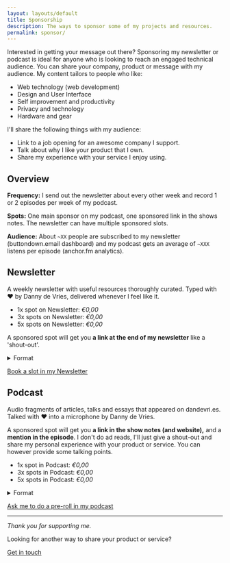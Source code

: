 ```yaml
---
layout: layouts/default
title: Sponsorship
description: The ways to sponsor some of my projects and resources.
permalink: sponsor/
---
```


Interested in getting your message out there? Sponsoring my newsletter or podcast is ideal for anyone who is looking to reach an engaged technical audience. You can share your company, product or message with my audience. My content tailors to people who like: 

* Web technology (web development)
* Design and User Interface
* Self improvement and productivity
* Privacy and technology
* Hardware and gear

I'll share the following things with my audience:
* Link to a job opening for an awesome company I support.
* Talk about why I like your product that I own.
* Share my experience with your service I enjoy using.

## Overview
**Frequency:** I send out the newsletter about every other week and record 1 or 2 episodes per week of my podcast.

**Spots:** One main sponsor on my podcast, one sponsored link in the shows notes. The newsletter can have multiple sponsored slots.

**Audience:**
About `~XX` people are subscribed to my newsletter (buttondown.email dashboard) and my podcast gets an average of `~XXX` listens per episode (anchor.fm analytics). 

## Newsletter

A weekly newsletter with useful resources thoroughly curated. Typed with :hearts: by Danny de Vries, delivered whenever I feel like it. 

* 1x spot on Newsletter: _€0,00_
* 3x spots on Newsletter: _€0,00_
* 5x spots on Newsletter: _€0,00_

A sponsored spot will get you **a link at the end of my newsletter** like a 'shout-out'.

<details>
  <summary>Format</summary>
  Name of the product or service, url to a website or page, description of the product.
</details>

[Book a slot in my Newsletter](/contact)

## Podcast

Audio fragments of articles, talks and essays that appeared on dandevri.es. Talked with :hearts: into a microphone by Danny de Vries.

A sponsored spot will get you **a link in the show notes (and website),** and a **mention in the episode**. I don't do ad reads, I'll just give a shout-out and share my personal experience with your product or service. You can however provide some talking points.

* 1x spot in Podcast: _€0,00_
* 3x spots in Podcast: _€0,00_
* 5x spots in Podcast: _€0,00_

<details>
  <summary>Format</summary>
  Name of the product or service, url to a website or page, description of the product.
</details>

[Ask me to do a pre-roll in my podcast](/contact)

---

_Thank you for supporting me._

Looking for another way to share your product or service?

[Get in touch](/contact)
